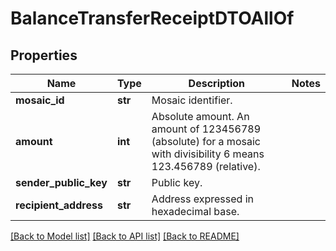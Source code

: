 # BalanceTransferReceiptDTOAllOf

## Properties
Name | Type | Description | Notes
------------ | ------------- | ------------- | -------------
**mosaic_id** | **str** | Mosaic identifier. | 
**amount** | **int** | Absolute amount. An amount of 123456789 (absolute) for a mosaic with divisibility 6 means 123.456789 (relative). | 
**sender_public_key** | **str** | Public key. | 
**recipient_address** | **str** | Address expressed in hexadecimal base. | 

[[Back to Model list]](../README.md#documentation-for-models) [[Back to API list]](../README.md#documentation-for-api-endpoints) [[Back to README]](../README.md)


